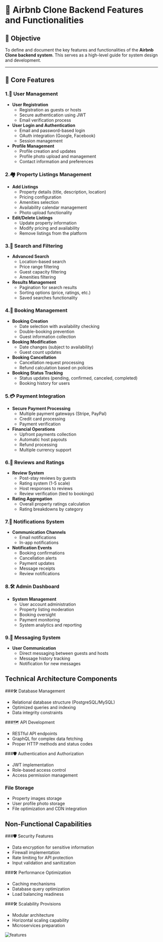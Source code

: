 # 📘 Airbnb Clone Backend Features and Functionalities

## 🧾 Objective
To define and document the key features and functionalities of the **Airbnb Clone backend system**. This serves as a high-level guide for system design and development.

---
## 📌 Core Features

### 1.👥 User Management
- **User Registration**
  - Registration as guests or hosts
  - Secure authentication using JWT
  - Email verification process
- **User Login and Authentication**
  - Email and password-based login
  - OAuth integration (Google, Facebook)
  - Session management
- **Profile Management**
  - Profile creation and updates
  - Profile photo upload and management
  - Contact information and preferences

### 2.🏘️ Property Listings Management
- **Add Listings**
  - Property details (title, description, location)
  - Pricing configuration
  - Amenities selection
  - Availability calendar management
  - Photo upload functionality
- **Edit/Delete Listings**
  - Update property information
  - Modify pricing and availability
  - Remove listings from the platform

### 3.🔎 Search and Filtering
- **Advanced Search**
  - Location-based search
  - Price range filtering
  - Guest capacity filtering
  - Amenities filtering
- **Results Management**
  - Pagination for search results
  - Sorting options (price, ratings, etc.)
  - Saved searches functionality

### 4.📆 Booking Management
- **Booking Creation**
  - Date selection with availability checking
  - Double-booking prevention
  - Guest information collection
- **Booking Modification**
  - Date changes (subject to availability)
  - Guest count updates
- **Booking Cancellation**
  - Cancellation request processing
  - Refund calculation based on policies
- **Booking Status Tracking**
  - Status updates (pending, confirmed, canceled, completed)
  - Booking history for users

### 5.💳 Payment Integration
- **Secure Payment Processing**
  - Multiple payment gateways (Stripe, PayPal)
  - Credit card processing
  - Payment verification
- **Financial Operations**
  - Upfront payments collection
  - Automatic host payouts
  - Refund processing
  - Multiple currency support

### 6.🌟 Reviews and Ratings
- **Review System**
  - Post-stay reviews by guests
  - Rating system (1-5 scale)
  - Host responses to reviews
  - Review verification (tied to bookings)
- **Rating Aggregation**
  - Overall property ratings calculation
  - Rating breakdowns by category

### 7.🔔 Notifications System
- **Communication Channels**
  - Email notifications
  - In-app notifications
- **Notification Events**
  - Booking confirmations
  - Cancellation alerts
  - Payment updates
  - Message receipts
  - Review notifications

### 8.🛠️ Admin Dashboard
- **System Management**
  - User account administration
  - Property listing moderation
  - Booking oversight
  - Payment monitoring
  - System analytics and reporting

### 9.💬 Messaging System
- **User Communication**
  - Direct messaging between guests and hosts
  - Message history tracking
  - Notification for new messages

## Technical Architecture Components

###🛠️ Database Management
- Relational database structure (PostgreSQL/MySQL)
- Optimized queries and indexing
- Data integrity constraints

###🗺️ API Development
- RESTful API endpoints
- GraphQL for complex data fetching
- Proper HTTP methods and status codes

###🛡️ Authentication and Authorization
- JWT implementation
- Role-based access control
- Access permission management

### File Storage
- Property images storage
- User profile photo storage
- File optimization and CDN integration

## Non-Functional Capabilities

###🛡️ Security Features
- Data encryption for sensitive information
- Firewall implementation
- Rate limiting for API protection
- Input validation and sanitization

###🛠️ Performance Optimization
- Caching mechanisms
- Database query optimization
- Load balancing readiness

###🛠️ Scalability Provisions
- Modular architecture
- Horizontal scaling capability
- Microservices preparation


![features](https://github.com/user-attachments/assets/422d7801-5f70-482c-a3ae-08dd454640fc)
